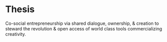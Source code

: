 # Thesis

Co-social entrepreneurship via shared dialogue, ownership, & creation to steward the revolution & open access of world class tools commercializing creativity.
